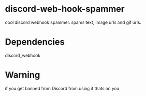 # discord-web-hook-spammer
cool discord webhook spammer.
spams text, image urls and gif urls.
# Dependencies
discord_webhook
# Warning
if you get banned from Discord from using it thats on you
